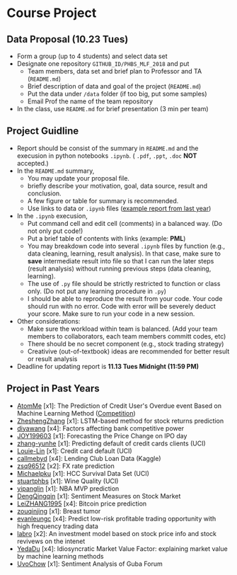 # Course Project

## Data Proposal (__10.23 Tues__)
* Form a group (up to 4 students) and select data set
* Designate one repository `GITHUB_ID/PHBS_MLF_2018` and put
  * Team members, data set and brief plan to Professor and TA (`README.md`)
  * Brief description of data and goal of the project (`README.md`)
  * Put the data under `/data` folder (if too big, put some samples)
  * Email Prof the name of the team repository
* In the class, use `README.md` for brief presentation (3 min per team)

## Project Guidline
* Report should be consist of the summary in `README.md` and the execusion in python notebooks `.ipynb`.  ( `.pdf`, `.ppt`, `.doc` __NOT__ accepted.)
* In the `README.md` summary, 
  * You may update your proposal file.
  * briefly describe your motivation, goal, data source, result and conclusion.
  * A few figure or table for summary is recommended.
  * Use links to data or `.ipynb` files ([example report from last  year](https://github.com/JiayuCai/2016.M3.TQF-ML.cross-currecy-basis))
* In the `.ipynb` execusion, 
  * Put command cell and edit cell (comments) in a balanced way. (Do not only put code!)
  * Put a brief table of contents with links (example: __PML__)
  * You may breakdown code into several `.ipynb` files by function (e.g., data cleaning, learning, result analysis). In that case, make sure to __save__ intermediate result into file so that I can run the later steps (result analysis) without running previous steps (data cleaning, learning).
  * The use of `.py` file should be strictly restricted to function or class only. (Do not put any learning procedure in `.py`)
  * I should be able to reproduce the result from your code. Your code should run with no error. Code with error will be severely deduct your score. Make sure to run your code in a new session.
* Other considerations:
  * Make sure the workload within team is balanced. (Add your team members to collaborators, each team members committ codes, etc)
  * There should be no secret component (e.g., stock trading strategy)
  * Creativive (out-of-textbook) ideas are recommended for better result or result analysis
* Deadline for updating report is __11.13 Tues Midnight (11:59 PM)__

## Project in Past Years
* [AtomMe](https://github.com/AtomMe/PHBS_TQFML/tree/master/Project/Credit) [x1]: The Prediction of Credit User's Overdue event Based on Machine Learning Method ([Competition](https://open.chinaums.com/#/intro))
* [ZheshengZhang](https://github.com/ZheshengZhang/ZheshengZhang-PHBS_TQFML-Project) [x1]: LSTM-based method for stock returns prediction
* [diyawang](https://github.com/diyawang/PHBS_TQFML) [x4]: Factors affecting bank competitive power
* [JOY199603](https://github.com/JOY199603/2017.M3.TQF-Forcasting-price-change-on-IPO-day) [x1]: Forecasting the Price Change on IPO day
* [zhang-yunhe](https://github.com/zhang-yunhe/PHBS_TQFML-Project) [x1]: Predicting default of credit cards clients (UCI)
* [Louie-Lin](https://github.com/Louie-Lin/PHBS_TQFML/tree/master/Project) [x1]: Credit card default (UCI)
* [callmebyd](https://github.com/callmebyd/PHBS_TQFML/tree/master/Project) [x4]: Lending Club Loan Data (Kaggle)
* [zsq96512](https://github.com/zsq96512/zsq96512-PHBS_TQFML-Project) [x2]: FX rate prediction
* [Michaelpku](https://github.com/Michaelpku/PHBS_TQFML) [x1]: HCC Survival Data Set (UCI)
* [stuartphbs](https://github.com/stuartphbs/PHBS_TQFML-/tree/master/Project) [x1]: Wine Quality (UCI)
* [yipanglin](https://github.com/yipanglin/PHBS_TQFML/tree/master/Project) [x1]: NBA MVP prediction
* [DengQingqin](https://github.com/DengQingqin/PHBS_TQFML-Sentiment-Measures-on-Stock-Market) [x1]: Sentiment Measures on Stock Market
* [LeiZHANG1995](https://github.com/LeiZHANG1995/PHBS_TQFML/tree/master/Project) [x4]: Bitcoin price prediction
* [zouqinjing](https://github.com/zouqinjing/PHBS_TQFML/tree/master/Project) [x1]: Breast tumor
* [evanleungc](https://github.com/evanleungc/PHBS_TQFML/blob/master/Project) [x4]: Predict low-risk profitable trading opportunity with high frequency trading data
* [labro](https://github.com/labro/PHBS_TQFML/tree/master/Project) [x2]: An investment model based on stock price info and stock revivews on the intenet
* [YedaDu](https://github.com/YedaDu/PHBS_TQFML_Project) [x4]: Idiosyncratic Market Value Factor: explaining market value by machine learning methods
* [UvoChow](https://github.com/UvoChow/PHBS_TQFML/tree/master/Project) [x1]: Sentiment Analysis of Guba Forum
